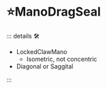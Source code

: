 # ⭐ManoDragSeal

<!-- =================================================== -->
<!-- =================================================== -->
<!-- =================================================== -->
<!-- =================================================== -->
<!-- =================================================== -->
::: details 🛠

- LockedClawMano
    - Isometric, not concentric
- Diagonal or Saggital

:::

